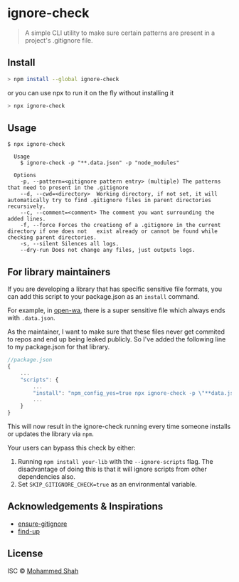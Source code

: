# ignore-check

> A simple CLI utility to make sure certain patterns are present in a project's .gitignore file.

## Install

```bash
> npm install --global ignore-check
```

or you can use npx to run it on the fly without installing it

```bash
> npx ignore-check
```

## Usage

```
$ npx ignore-check

  Usage
    $ ignore-check -p "**.data.json" -p "node_modules"

  Options
    -p, --pattern=<gitignore pattern entry> (multiple) The patterns that need to present in the .gitignore
    --d, --cwd=<directory>  Working directory, if not set, it will automatically try to find .gitignore files in parent directories recursively.
    --c, --comment=<comment> The comment you want surrounding the added lines.
    -f, --force Forces the creationg of a .gitignore in the current directory if one does not   exist already or cannot be found while checking parent directories.
    -s, --silent Silences all logs.
    --dry-run Does not change any files, just outputs logs.
```

## For library maintainers

If you are developing a library that has specific sensitive file formats, you can add this script to your package.json as an `install` command.

For example, in [open-wa](https://github.com/open-wa/wa-automate-nodejs), there is a super sensitive file which always ends with `.data.json`.

As the maintainer, I want to make sure that these files never get commited to repos and end up being leaked publicly. So I've added the following line to my package.json for that library.

```javascript
//package.json
{
    ...
    "scripts": {
        ...
        "install": "npm_config_yes=true npx ignore-check -p \"**data.json\" -f --comment \"managed by open-wa\""
        ...
    }
}
```

This will now result in the ignore-check running every time someone installs or updates the library via `npm`.

Your users can bypass this check by either:

1. Running `npm install your-lib` with the `--ignore-scripts` flag. The disadvantage of doing this is that it will ignore scripts from other dependencies also.
2. Set `SKIP_GITIGNORE_CHECK=true` as an environmental variable.

## Acknowledgements & Inspirations

- [ensure-gitignore](https://github.com/seek-oss/ensure-gitignore)
- [find-up](https://github.com/sindresorhus/find-up)

## License

ISC © [Mohammed Shah](https://github.com/smashah)